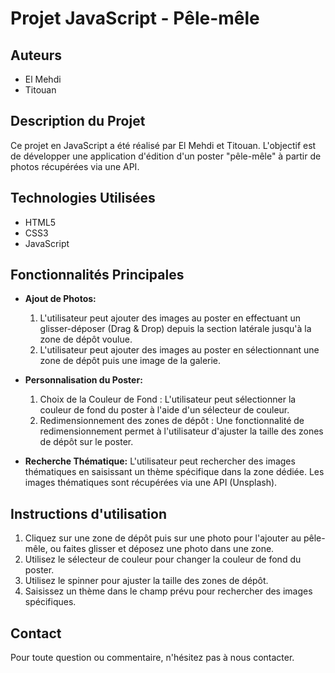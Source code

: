 # Projet JavaScript - Pêle-mêle

## Auteurs
- El Mehdi
- Titouan

## Description du Projet
Ce projet en JavaScript a été réalisé par El Mehdi et Titouan. L'objectif est de développer une application d'édition d'un poster "pêle-mêle" à partir de photos récupérées via une API.

## Technologies Utilisées
- HTML5
- CSS3
- JavaScript

## Fonctionnalités Principales
- **Ajout de Photos:** 
    1. L'utilisateur peut ajouter des images au poster en effectuant un glisser-déposer (Drag & Drop) depuis la section latérale jusqu'à la zone de dépôt voulue.
    2. L'utilisateur peut ajouter des images au poster en sélectionnant une zone de dépôt puis une image de la galerie.

- **Personnalisation du Poster:**
    1. Choix de la Couleur de Fond : L'utilisateur peut sélectionner la couleur de fond du poster à l'aide d'un sélecteur de couleur.
    2. Redimensionnement des zones de dépôt : Une fonctionnalité de redimensionnement permet à l'utilisateur d'ajuster la taille des zones de dépôt sur le poster.

- **Recherche Thématique:**
L'utilisateur peut rechercher des images thématiques en saisissant un thème spécifique dans la zone dédiée. Les images thématiques sont récupérées via une API (Unsplash).

## Instructions d'utilisation
1. Cliquez sur une zone de dépôt puis sur une photo pour l'ajouter au pêle-mêle, ou faites glisser et déposez une photo dans une zone.
2. Utilisez le sélecteur de couleur pour changer la couleur de fond du poster.
3. Utilisez le spinner pour ajuster la taille des zones de dépôt.
4. Saisissez un thème dans le champ prévu pour rechercher des images spécifiques.

## Contact
Pour toute question ou commentaire, n'hésitez pas à nous contacter.

